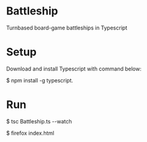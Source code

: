 # Battleship
Turnbased board-game battleships in Typescript

# Setup
Download and install Typescript with command below:

$ npm install -g typescript.

# Run
$ tsc Battleship.ts --watch 

$ firefox index.html
